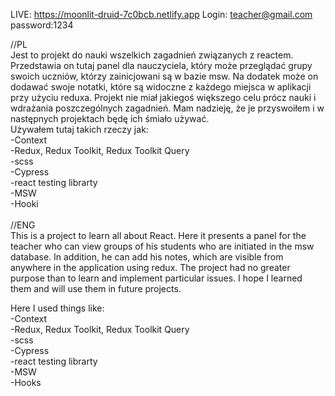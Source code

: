 LIVE: https://moonlit-druid-7c0bcb.netlify.app
Login: teacher@gmail.com password:1234

//PL<br />
Jest to projekt do nauki wszelkich zagadnień związanych z reactem. Przedstawia on tutaj panel dla nauczyciela, który może przeglądać grupy swoich uczniów, którzy zainicjowani są w bazie msw. Na dodatek może on dodawać swoje notatki, które są widoczne z każdego miejsca w aplikacji przy użyciu reduxa. Projekt nie miał jakiegoś większego celu prócz nauki i wdrażania poszczególnych zagadnień. Mam nadzieję, że je przyswoiłem i w następnych projektach będę ich śmiało używać.<br />
Używałem tutaj takich rzeczy jak:<br />
-Context<br />
-Redux, Redux Toolkit, Redux Toolkit Query<br />
-scss <br />
-Cypress<br />
-react testing librarty <br />
-MSW <br />
-Hooki<br />
<br />
//ENG<br />
This is a project to learn all about React. Here it presents a panel for the teacher who can view groups of his students who are initiated in the msw database. In addition, he can add his notes, which are visible from anywhere in the application using redux. The project had no greater purpose than to learn and implement particular issues. I hope I learned them and will use them in future projects.<br />

Here I used things like:<br />
-Context<br />
-Redux, Redux Toolkit, Redux Toolkit Query<br />
-scss <br />
-Cypress<br />
-react testing librarty <br />
-MSW <br />
-Hooks<br />
